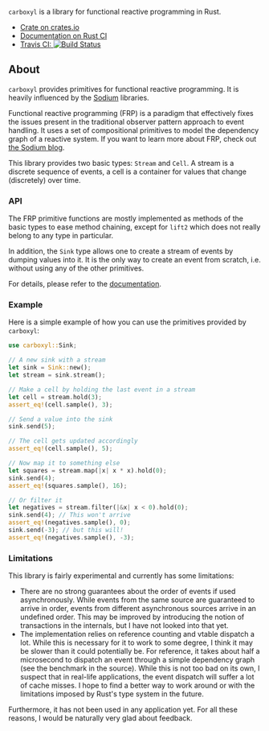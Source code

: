`carboxyl` is a library for functional reactive programming in Rust.

- [Crate on crates.io](https://crates.io/crates/carboxyl)
- [Documentation on Rust CI](http://www.rust-ci.org/aepsil0n/carboxyl/doc/carboxyl/)
- [Travis CI: ![Build Status](https://travis-ci.org/aepsil0n/carboxyl.svg?branch=master)](https://travis-ci.org/aepsil0n/carboxyl)


## About

`carboxyl` provides primitives for functional reactive programming.  It is
heavily influenced by the [Sodium](https://github.com/SodiumFRP/sodium/)
libraries.

Functional reactive programming (FRP) is a paradigm that effectively fixes the
issues present in the traditional observer pattern approach to event handling.
It uses a set of compositional primitives to model the dependency graph of a
reactive system. If you want to learn more about FRP, check out [the Sodium
blog](http://blog.reactiveprogramming.org).

This library provides two basic types: `Stream` and `Cell`. A stream is a
discrete sequence of events, a cell is a container for values that change
(discretely) over time.


### API

The FRP primitive functions are mostly implemented as methods of the basic types
to ease method chaining, except for `lift2` which does not really belong to any
type in particular.

In addition, the `Sink` type allows one to create a stream of events by dumping
values into it. It is the only way to create an event from scratch, i.e. without
using any of the other primitives.

For details, please refer to the
[documentation](http://www.rust-ci.org/aepsil0n/carboxyl/doc/carboxyl/).


### Example

Here is a simple example of how you can use the primitives provided by
`carboxyl`:

```rust
use carboxyl::Sink;

// A new sink with a stream
let sink = Sink::new();
let stream = sink.stream();

// Make a cell by holding the last event in a stream
let cell = stream.hold(3);
assert_eq!(cell.sample(), 3);

// Send a value into the sink
sink.send(5);

// The cell gets updated accordingly
assert_eq!(cell.sample(), 5);

// Now map it to something else
let squares = stream.map(|x| x * x).hold(0);
sink.send(4);
assert_eq!(squares.sample(), 16);

// Or filter it
let negatives = stream.filter(|&x| x < 0).hold(0);
sink.send(4); // This won't arrive
assert_eq!(negatives.sample(), 0);
sink.send(-3); // but this will!
assert_eq!(negatives.sample(), -3);
```


### Limitations

This library is fairly experimental and currently has some limitations:

- There are no strong guarantees about the order of events if used
  asynchronously. While events from the same source are guaranteed to arrive in
  order, events from different asynchronous sources arrive in an undefined
  order. This may be improved by introducing the notion of transactions in the
  internals, but I have not looked into that yet.
- The implementation relies on reference counting and vtable dispatch a lot.
  While this is necessary for it to work to some degree, I think it may be
  slower than it could potentially be. For reference, it takes about half a
  microsecond to dispatch an event through a simple dependency graph (see the
  benchmark in the source). While this is not too bad on its own, I suspect that
  in real-life applications, the event dispatch will suffer a lot of cache
  misses. I hope to find a better way to work around or with the limitations
  imposed by Rust's type system in the future.

Furthermore, it has not been used in any application yet. For all these reasons,
I would be naturally very glad about feedback.
